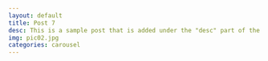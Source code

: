 ```yaml
---
layout: default
title: Post 7
desc: This is a sample post that is added under the "desc" part of the YAML.
img: pic02.jpg
categories: carousel
---
```

